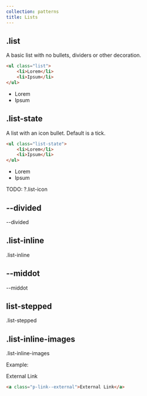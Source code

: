 ```yaml
---
collection: patterns
title: Lists
---
```


## .list

A basic list with no bullets, dividers or other decoration.

```html
<ul class="list">
    <li>Lorem</li>
    <li>Ipsum</li>
</ul>
```

<ul class="list">
    <li>Lorem</li>
    <li>Ipsum</li>
</ul>

## .list-state
A list with an icon bullet. Default is a tick.

```html
<ul class="list-state">
    <li>Lorem</li>
    <li>Ipsum</li>
</ul>
```

<ul class="list-state">
    <li>Lorem</li>
    <li>Ipsum</li>
</ul>



TODO: ?.list-icon

## --divided
  --divided

## .list-inline
.list-inline

## --middot
--middot

## list-stepped
.list-stepped

## .list-inline-images
.list-inline-images



Example:

<a class="p-link--external">External Link</a>


```html
<a class="p-link--external">External Link</a>
```
